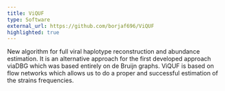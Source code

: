 ```yaml
---
title: ViQUF
type: Software
external_url: https://github.com/borjaf696/ViQUF
highlighted: true
---
```


New algorithm for full viral haplotype reconstruction and abundance estimation. It is an alternative approach for the first developed approach viaDBG which was based entirely on de Bruijn graphs. ViQUF is based on flow networks which allows us to do a proper and successful estimation of the strains frequencies.
